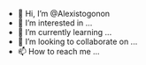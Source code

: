 - 👋 Hi, I’m @Alexistogonon
- 👀 I’m interested in ...
- 🌱 I’m currently learning ...
- 💞️ I’m looking to collaborate on ...
- 📫 How to reach me ...

<!---
Alexistogonon/Alexistogonon is a ✨ special ✨ repository because its `README.md` (this file) appears on your GitHub profile.
You can click the Preview link to take a look at your changes.
--->
